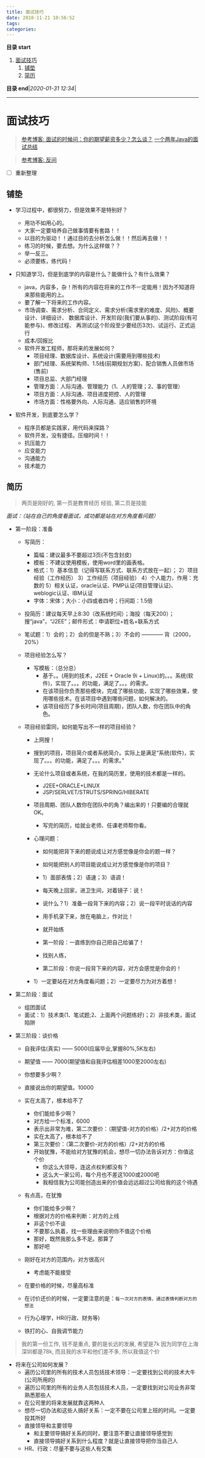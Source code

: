 ```yaml
---
title: 面试技巧
date: 2018-11-21 10:56:52
tags: 
categories: 
---
```


**目录 start**
 
1. [面试技巧](#面试技巧)
    1. [铺垫](#铺垫)
    1. [简历](#简历)

**目录 end**|_2020-01-31 12:34_|
****************************************
# 面试技巧
> [参考博客: 面试的时候问：你的期望薪资多少？怎么谈？](http://blog.csdn.net/Z1XpIYDj9sn/article/details/79049373)
> [一个两年Java的面试总结](https://segmentfault.com/a/1190000013550405#articleHeader5)

> [参考博客: 反问](http://www.ruanyifeng.com/blog/2012/08/questions_you_need_to_ask_in_an_interview.html)

- [ ] 重新整理

## 铺垫
* 学习过程中，都很努力，但是效果不是特别好？
	* 用功不如用心的。
	* 大家一定要培养自己做事情要有套路！！
	* 以目的为驱动！！通过目的去分析怎么做！！然后再去做！！
	* 练习的时候，要去想。为什么这样做？？
	* 举一反三。
	* 必须要练，练代码！

* 只知道学习，但是到底学的内容是什么？能做什么？有什么效果？
	* java，内容多，杂！所有的内容在将来的工作不一定能用！因为不知道将来那些能用的上。
	* 要了解一下将来的工作内容。
	* 市场调查、需求分析、合同定义、需求分析(需求里的难度、风险)、概要设计、详细设计、
		数据库设计、开发阶段(我们要从事的)、测试阶段(有可能参与)、修改过程、
		再测试(这个阶段至少要经历3次)、试运行、正式运行
	* 成本/回报比
	* 软件开发工程师，那将来的发展如何？
		* 项目经理、数据库设计、系统设计(需要用到哪些技术)
		* 部门经理、系统架构师、1.5线(前期规划方案)、配合销售人员做市场(售前)
		* 项目总监、大部门经理
		* 管理方面：人际沟通、管理能力（1、人的管理；2、事的管理）
		* 项目方面：人际沟通、项目进度把控、人的管理
		* 市场方面：性格要外向、人际沟通、适应销售的环境
	
* 软件开发，到底要怎么学？
	* 程序员都是实践家，用代码来探路？
	* 软件开发，没有捷径。压缩时间！！
	* 抗压能力
	* 应变能力
	* 沟通能力
	* 技术能力

## 简历
> 两页是刚好的, 第一页是教育经历 经验, 第二页是技能

_面试：（站在自己的角度看面试，成功都是站在对方角度看问题）_
- 第一阶段：准备
	* 写简历：
		* 篇幅：建议最多不要超过3页(不包含封皮)
		* 模板：不建议使用模板，使用word里的画表格。
		* 格式：1）基本信息（记得写联系方式、联系方式放在一起）；
			2）项目经验（工作经历）
			3）工作经历（项目经验）
			4）个人能力，作用：充数的
			5）相关认证，oracle认证、PMP认证(项目管理认证)、weblogic认证、IBM认证
		* 字体：宋体；大小：小四或者四号；行间距：1.5倍
	
	* 投简历：建议每天早上8:30（改系统时间）；海投（每天200）；搜“java”，“J2EE”；邮件形式：申请职位+姓名+联系方式

	* 笔试题：1）会的；2）会的但是不熟；3）不会的	———— 背（2000，20%）

	* 项目经验怎么写？
		* 写模板：（总分总）
			* 基于。。(用到的技术，J2EE + Oracle 9i + Linux)的。。。系统(软件)，实现了。。。的功能，满足了。。。的需求。
			* 在该项目你负责那些模块，完成了哪些功能，实现了哪些效果，使用哪些技术。在该项目中遇到哪些问题，如何解决的。
			* 该项目经历了多长时间(项目周期)，团队人数，你在团队中的角色。

	* 项目经验雷同，如何能写出不一样的项目经验？
		* 上网搜！
		* 搜到的项目，项目简介或者系统简介。实际上是满足“系统(软件)，实现了。。。的功能，满足了。。。的需求。”
		* 无论什么项目或者系统，在我的简历里，使用的技术都是一样的。
			* J2EE+ORACLE+LINUX
			* JSP/SERLVET/STRUTS/SPRING/HIBERATE
		* 项目周期、团队人数你在团队中的角？编出来的！只要编的合理就OK。
			* 写完的简历，给就业老师、任课老师帮你看。

		* 心理问题：
			* 如何能把背下来的题说成让对方感觉像是你会的题一样？
			* 如何能把别人的项目能说成让对方感觉像是你的项目？

			* 1）面部表情；2）语速；3）语调！
			* 每天晚上回家，进卫生间，对着镜子：说！
			* 说什么？1）准备一段背下来的内容；2）说一段平时说话的内容
			* 用手机录下来，放在电脑上，作对比！

			* 就开始练
			* 第一阶段：一直练到你自己把自己给骗了！
			* 找别人练，
			* 第二阶段：你说一段背下来的内容，对方会感觉是你会的！

		* 1）一定要站在对方角度看问题；2）一定要尽力为对方着想！
	
- 第二阶段：面试
	* 组团面试
	* 面试：1）技术类(1、笔试题;2、上面两个问题练好)；2）非技术类，面试陷阱

- 第三阶段：谈价格
	* 自我评估(真实)	—— 5000(应届毕业,掌握80%,5K左右)
	* 期望值		—— 7000(期望值和自我评估相差1000至2000左右)

	* 你想要多少啊？
	* 直接说出你的期望值。10000

	* 实在太高了，根本给不了
		* 你们能给多少啊？
		* 对方给一个标准，6000
		* 表示出非常为难，第二次要价：（期望值-对方的价格）/2+对方的价格
		* 实在太高了，根本给不了
		* 第三次要价：（第二次要价-对方的价格）/2+对方的价格
		* 开始犹豫，不能给对方犹豫的机会，想尽一切办法告诉对方：你值这个价
			* 你这么大领导，连这点权利都没有？
			* 这么大一家公司，每个月也不差这1000或2000吧
			* 我相信我为公司能创造出来的价值会远远超过公司给我的这个待遇

	* 有点高，在犹豫
		* 你们能给多少啊？
		* 根据对方的价格来判断：对方的上线
		* 非这个价不谈
		* 不要那么执着，找一些理由来说明你不值这个价格
		* 那好，既然我那么多不足。那算了
		* 那好吧

	* 刚好在对方的范围内，对方很高兴
		* 考虑能不能接受

	* 在要价格的时候，尽量高标准
	* 在讨价还价的时候，一定要注意的是：`每一次对方的表情，通过表情判断对方的想法`
	* 行为心理学，HR(行政、财务等)
	* 铁打的心、自我调节能力


> 我的第一份工作, 钱不是重点, 要的是长远的发展, 希望是7k 因为同学在上海深圳都是78k, 而且我的水平和他们差不多, 所以我值这个价

- 将来在公司如何发展？
	* 遍历公司里的所有的技术人员包括技术领导：一定要找到公司的技术大牛(公司所用的)
	* 遍历公司里的所有的业务人员包括技术人员，一定要找到对公司业务非常熟悉那些人
	* 在公司里的将来发展就靠这两种人
	* 想尽一切办法和这些人搞好关系：一定不要在公司里上班的时间。一定要投其所好
	* 直接领导和主要领导
		* 和主要领导搞好关系的同时，要注意不要让直接领导感觉到
		* 直接领导搞好关系到什么程度？就是让直接领导把你当自己人
	* HR、行政：尽量不要与这些人有交集

